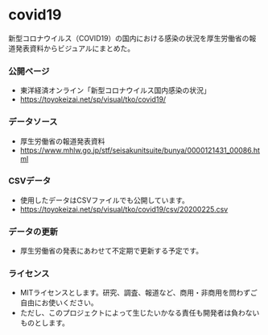 # covid19
新型コロナウイルス（COVID19）の国内における感染の状況を厚生労働省の報道発表資料からビジュアルにまとめた。

### 公開ページ
- 東洋経済オンライン「新型コロナウイルス国内感染の状況」
- https://toyokeizai.net/sp/visual/tko/covid19/

### データソース
- 厚生労働省の報道発表資料
- https://www.mhlw.go.jp/stf/seisakunitsuite/bunya/0000121431_00086.html

### CSVデータ
- 使用したデータはCSVファイルでも公開しています。
- https://toyokeizai.net/sp/visual/tko/covid19/csv/20200225.csv

### データの更新
- 厚生労働省の発表にあわせて不定期で更新する予定です。

### ライセンス
- MITライセンスとします。研究、調査、報道など、商用・非商用を問わずご自由にお使いください。
- ただし、このプロジェクトによって生じたいかなる責任も開発者は負わないものとします。
